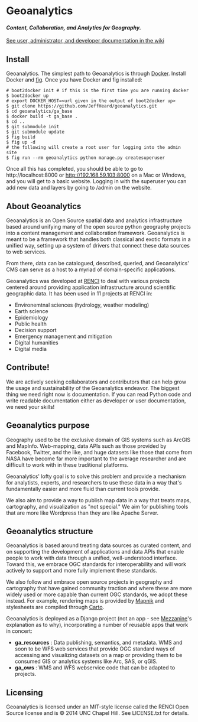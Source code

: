 # Geoanalytics 

#### _Content, Collaboration, and Analytics for Geography._
[See user, administrator, and developer documentation in the wiki](https://github.com/JeffHeard/geoanalytics/wiki)

## Install

Geoanalytics. The simplest path to Geoanalytics is through [Docker](http://docker.io). Install Docker and [fig](http://fig.sh). Once you have Docker and fig installed:

```shell
# boot2docker init # if this is the first time you are running docker
$ boot2docker up
# export DOCKER_HOST=<url given in the output of boot2docker up>
$ git clone https://github.com/JeffHeard/geoanalytics.git
$ cd geoanalytics/ga_base
$ docker build -t ga_base .
$ cd ..
$ git submodule init
$ git submodule update
$ fig build
$ fig up -d
# the following will create a root user for logging into the admin site
$ fig run --rm geoanalytics python manage.py createsuperuser
```

Once all this has completed, you should be able to go to http://localhost:8000 or http://192.168.59.103:8000 on a Mac or Windows, and you will get to a basic website.  Logging in with the superuser you can add new data and layers by going to /admin on the website.

## About Geoanalytics

Geoanalytics is an Open Source spatial data and analytics infrastructure based
around unifying many of the open source python geography projects into a
content management and collaboration framework. Geoanalytics is meant to be a
framework that handles both classical and exotic formats in a unified way,
setting up a system of drivers that connect these data sources to web services.

From there, data can be catalogued, described, queried, and Geoanalytics' CMS
can serve as a host to a myriad of domain-specific applications. 

Geoanalytics was developed at [RENCI](http://www.renci.org) to deal with
various projects centered around providing application infrastructure around
scientific geographic data.  It has been used in 11 projects at RENCI in:

* Environemtnal sciences (hydrology, weather modeling)
* Earth science
* Epidemiology
* Public health
* Decision support
* Emergency management and mitigation
* Digital humanities
* Digital media


## Contribute!

We are actively seeking collaborators and contributors that can help grow the 
usage and sustainability of the Geoanalytics endeavor.  The biggest thing we
need right now is documentation.  If you can read Python code and write 
readable documentation either as developer or user documentation, we need your
skills!

## Geoanalytics purpose

Geography used to be the exclusive domain of GIS systems such as ArcGIS and
MapInfo.  Web-mapping, data APIs such as those provided by Facebook, Twitter,
and the like, and huge datasets like those that come from NASA have become far
more important to the average researcher and are difficult to work with in
these traditional platforms.  

Geoanalytics' lofty goal is to solve this problem and provide a mechanism for
analytists, experts, and researchers to use these data in a way that's
fundamentally easier and more fluid than current tools provide. 

We also aim to provide a way to publish map data in a way that treats 
maps, cartography, and visualization as "not special." We aim for publishing
tools that are more like Wordpress than they are like Apache Server. 

## Geoanalytics structure

Geoanalytics is based around treating data sources as curated content, and 
on supporting the development of applications and data APIs that enable people
to work with data through a unified, well-understood interface.  Toward this,
we embrace OGC standards for interoperability and will work actively to support
and more fully implement these standards.

We also follow and embrace open source projects in geography and cartography 
that have gained community traction and where these are more widely used or 
more capable than current OGC standards, we adopt these instead.  For example,
rendering maps is provided by [Mapnik](https://www.github.com/mapnik/mapnik)
and stylesheets are compiled through [Carto](http://www.mapbox.com/carto). 

Geoanalytics is deployed as a Django project (not an app - see
[Mezzanine](http://mezzanine.jupo.org)'s explanation as to why), incorporating
a number of reusable apps that work in concert:

* __ga\_resources__ : Data publishing, semantics, and metadata.  WMS and soon to be
  WFS web services that provide OGC standard ways of accessing and visualizing
  datasets on a map or providing them to be consumed GIS or analytics systems
  like Arc, SAS, or qGIS.
* __ga\_ows__ : WMS and WFS webservice code that can be adapted to projects.

## Licensing

Geoanalytics is licensed under an MIT-style license  called the RENCI Open Source license and is &copy; 2014 UNC Chapel Hill.  See LICENSE.txt for 
details.
